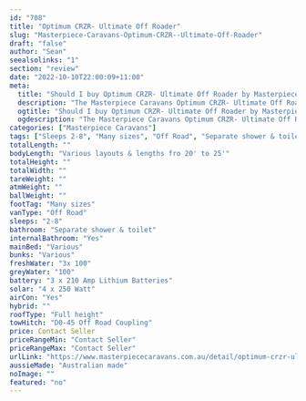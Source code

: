 ```yaml
---
id: "708"
title: "Optimum CRZR- Ultimate Off Roader"
slug: "Masterpiece-Caravans-Optimum-CRZR--Ultimate-Off-Roader"
draft: "false"
author: "Sean"
seealsolinks: "1"
section: "review"
date: "2022-10-10T22:00:09+11:00"
meta:
  title: "Should I buy Optimum CRZR- Ultimate Off Roader by Masterpiece Caravans?"
  description: "The Masterpiece Caravans Optimum CRZR- Ultimate Off Roader is classed as Off Road, and sleeps 2-8 people. It is Australian made and comes in at Many sizes. It generally has Separate shower & toilet."
  ogtitle: "Should I buy Optimum CRZR- Ultimate Off Roader by Masterpiece Caravans?"
  ogdescription: "The Masterpiece Caravans Optimum CRZR- Ultimate Off Roader is classed as Off Road, and sleeps 2-8 people. It is Australian made and comes in at Many sizes. It generally has Separate shower & toilet."
categories: ["Masterpiece Caravans"]
tags: ["Sleeps 2-8", "Many sizes", "Off Road", "Separate shower & toilet", "Full height", "Price Unknown", "Australian made"]
totalLength: ""
bodyLength: "Various layouts & lengths fro 20' to 25'"
totalHeight: ""
totalWidth: ""
tareWeight: ""
atmWeight: ""
ballWeight: ""
footTag: "Many sizes"
vanType: "Off Road"
sleeps: "2-8"
bathroom: "Separate shower & toilet"
internalBathroom: "Yes"
mainBed: "Various"
bunks: "Various"
freshWater: "3x 100"
greyWater: "100"
battery: "3 x 210 Amp Lithium Batteries"
solar: "4 x 250 Watt"
airCon: "Yes"
hybrid: ""
roofType: "Full height"
towHitch: "D0-45 Off Road Coupling"
price: Contact Seller
priceRangeMin: "Contact Seller"
priceRangeMax: "Contact Seller"
urlLink: "https://www.masterpiececaravans.com.au/detail/optimum-crzr-ultimate-off-road.html"
aussieMade: "Australian made"
noImage: ""
featured: "no"
---
```


